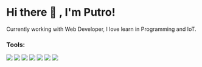 # Hi there 👋 , I'm Putro!
Currently working with Web Developer, I love learn in Programming and IoT.  

### Tools:
<p>
    <img src="https://img.shields.io/badge/OS-Windows-blue?&logo=windows" />
    <img src="https://img.shields.io/badge/Code-PHP-blue?&logo=PHP" />
    <img src="https://img.shields.io/badge/Code-Javascript-blue?&logo=javascript" />
    <img src="https://img.shields.io/badge/Code-CodeIgniter-blue?&logo=codeigniter" />
    <img src="https://img.shields.io/badge/Code-Laravel-blue?&logo=laravel" />
    <img src="https://img.shields.io/badge/|-React-blue?&logo=react" />
    <img src="https://img.shields.io/badge/Text%20editor-VS Code-blue?&logo=visual%20studio%20code&logoColor=blue" />
</p>

<!--
**bagusfe/bagusfe** is a ✨ _special_ ✨ repository because its `README.md` (this file) appears on your GitHub profile.

Here are some ideas to get you started:

- 🔭 I’m currently working on ...
- 🌱 I’m currently learning ...
- 👯 I’m looking to collaborate on ...
- 🤔 I’m looking for help with ...
- 💬 Ask me about ...
- 📫 How to reach me: ...
- 😄 Pronouns: ...
- ⚡ Fun fact: ...
-->
